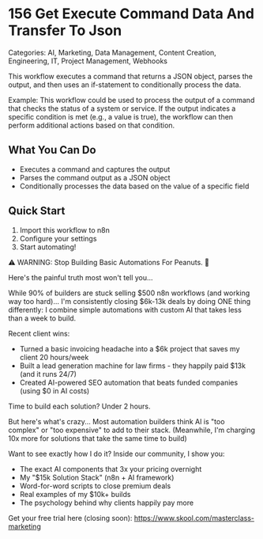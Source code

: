 # 156 Get Execute Command Data And Transfer To Json

Categories: AI, Marketing, Data Management, Content Creation, Engineering, IT, Project Management, Webhooks

This workflow executes a command that returns a JSON object, parses the output, and then uses an if-statement to conditionally process the data.

Example: This workflow could be used to process the output of a command that checks the status of a system or service. If the output indicates a specific condition is met (e.g., a value is true), the workflow can then perform additional actions based on that condition.

## What You Can Do
- Executes a command and captures the output
- Parses the command output as a JSON object
- Conditionally processes the data based on the value of a specific field

## Quick Start
1. Import this workflow to n8n
2. Configure your settings
3. Start automating!

⚠️ WARNING: Stop Building Basic Automations For Peanuts. 🚫

Here's the painful truth most won't tell you...

While 90% of builders are stuck selling $500 n8n workflows (and working way too hard)...
I'm consistently closing $6k-13k deals by doing ONE thing differently:
I combine simple automations with custom AI that takes less than a week to build.

Recent client wins:
* Turned a basic invoicing headache into a $6k project that saves my client 20 hours/week
* Built a lead generation machine for law firms - they happily paid $13k (and it runs 24/7)
* Created AI-powered SEO automation that beats funded companies (using $0 in AI costs)

Time to build each solution? Under 2 hours.

But here's what's crazy...
Most automation builders think AI is "too complex" or "too expensive" to add to their stack.
(Meanwhile, I'm charging 10x more for solutions that take the same time to build)

Want to see exactly how I do it?
Inside our community, I show you:
* The exact AI components that 3x your pricing overnight
* My "$15k Solution Stack" (n8n + AI framework)
* Word-for-word scripts to close premium deals
* Real examples of my $10k+ builds
* The psychology behind why clients happily pay more

Get your free trial here (closing soon): https://www.skool.com/masterclass-marketing
